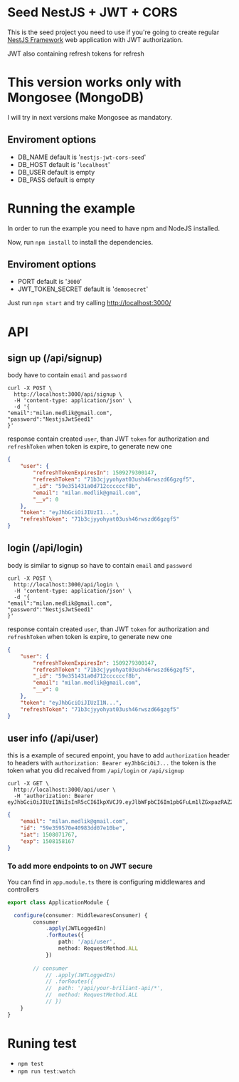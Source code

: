 
# Seed NestJS + JWT + CORS 
This is the seed project you need to use if you're going to create regular [NestJS Framework](http://nestjs.com) web application with JWT authorization.

JWT also containing refresh tokens for refresh 

# This version works only with Mongosee (MongoDB)

I will try in next versions make Mongosee as mandatory.

## Enviroment options

- DB_NAME default is '`nestjs-jwt-cors-seed`'
- DB_HOST default is '`localhost`'
- DB_USER default is empty
- DB_PASS default is empty

# Running the example
In order to run the example you need to have npm and NodeJS installed.

Now, run `npm install` to install the dependencies.

## Enviroment options

- PORT default is '`3000`'
- JWT_TOKEN_SECRET default is '`demosecret`'

Just run `npm start` and try calling [http://localhost:3000/](http://localhost:3000/)

# API

## sign up (/api/signup)

body have to contain `email` and `password`

```cURL
curl -X POST \
  http://localhost:3000/api/signup \
  -H 'content-type: application/json' \
  -d '{
"email":"milan.medlik@gmail.com",
"password":"NestjsJwtSeed1"
}'
```

response contain created `user`, than JWT `token` for authorization and `refreshToken` when token is expire, to generate new one 

```json
{
    "user": {
        "refreshTokenExpiresIn": 1509279300147,
        "refreshToken": "71b3cjyyohyat03ush46rwszd66gzgf5",
        "_id": "59e351431a0d712ccccccf8b",
        "email": "milan.medlik@gmail.com",
        "__v": 0
    },
    "token": "eyJhbGciOiJIUzI1...",
    "refreshToken": "71b3cjyyohyat03ush46rwszd66gzgf5"
}
```


## login (/api/login)

body is similar to signup so have to contain `email` and `password`

```cURL
curl -X POST \
  http://localhost:3000/api/login \
  -H 'content-type: application/json' \
  -d '{
"email":"milan.medlik@gmail.com",
"password":"NestjsJwtSeed1"
}'
```

response contain created `user`, than JWT `token` for authorization and `refreshToken` when token is expire, to generate new one 

```json
{
    "user": {
        "refreshTokenExpiresIn": 1509279300147,
        "refreshToken": "71b3cjyyohyat03ush46rwszd66gzgf5",
        "_id": "59e351431a0d712ccccccf8b",
        "email": "milan.medlik@gmail.com",
        "__v": 0
    },
    "token": "eyJhbGciOiJIUzI1N...",
    "refreshToken": "71b3cjyyohyat03ush46rwszd66gzgf5"
}
```

## user info (/api/user) 

this is a example of secured enpoint, you have to add `authorization` header to headers
with `authorization: Bearer eyJhbGciOiJ...` the token is the token what you did recaived from
`/api/login` or `/api/signup`



```cURL
curl -X GET \
  http://localhost:3000/api/user \
  -H 'authorization: Bearer eyJhbGciOiJIUzI1NiIsInR5cCI6IkpXVCJ9.eyJlbWFpbCI6Im1pbGFuLm1lZGxpazRAZ21haWwuY29tIiwiaWQiOiI1OWUzNTk1NzBlNDA5ODNkZDA3ZTEwYmUiLCJpYXQiOjE1MDgwNzE3NjcsImV4cCI6MTUwODE1ODE2N30.l_zZTjPfJV4ZCc977PIQGRsiUPUDZ36o8axiBY2jLqQ'
```

```json
{
    "email": "milan.medlik@gmail.com",
    "id": "59e359570e40983dd07e10be",
    "iat": 1508071767,
    "exp": 1508158167
}
```
### To add more endpoints to on JWT secure

You can find in `app.module.ts` there is configuring middlewares and controllers

```TypeScript
export class ApplicationModule {

  configure(consumer: MiddlewaresConsumer) {
		consumer
			.apply(JWTLoggedIn)
			.forRoutes({
				path: '/api/user',
				method: RequestMethod.ALL
			})
		
		// consumer
			// .apply(JWTLoggedIn)
			// .forRoutes({
			// 	path: '/api/your-briliant-api/*',
			// 	method: RequestMethod.ALL
			// })
	}
}

```


# Runing test

- `npm test`
- `npm run test:watch`


